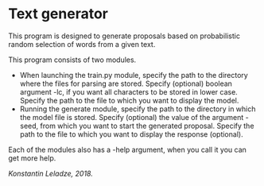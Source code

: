 <h1>Text generator</h1>

<p1>This program is designed to generate proposals based on probabilistic random selection of words from a given text.</p1>

<p>This program consists of two modules.</p>
<ul>
  <li>When launching the train.py module, specify the path to the directory where the files for parsing are stored. Specify (optional) boolean argument -lc, if you want all characters to be stored in lower case. Specify the path to the file to which you want to display the model.</li>
  <li>Running the generate module, specify the path to the directory in which the model file is stored. Specify (optional) the value of the argument -seed, from which you want to start the generated proposal. Specify the path to the file to which you want to display the response (optional).</li>
</ul>

<p>Each of the modules also has a -help argument, when you call it you can get more help.</p>

<p><i>Konstantin Leladze, 2018.</i></p>
